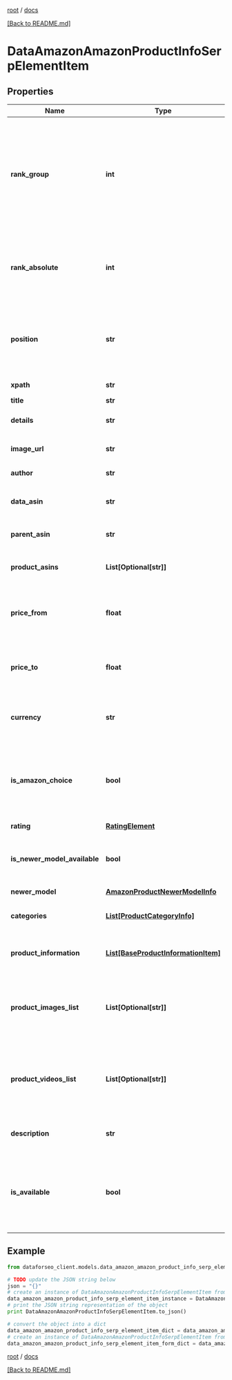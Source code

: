 [root](./../ "root") / [docs](./ "docs")

[[Back to README.md]](./../README.md "[Back to README.md]")

# DataAmazonAmazonProductInfoSerpElementItem

## Properties

Name | Type | Description | Notes
------------ | ------------- | ------------- | -------------
**rank_group** | **int** | position within a group of elements with identical type values positions of elements with different type values are omitted from rank_group | [optional]
**rank_absolute** | **int** | absolute rank absolute position among all the elements in the response array | [optional]
**position** | **str** | the alignment of the element in Amazon SERP possible values: left, right | [optional]
**xpath** | **str** | the XPath of the element | [optional]
**title** | **str** | product title | [optional]
**details** | **str** | product specs and other details | [optional]
**image_url** | **str** | the URL of the product image | [optional]
**author** | **str** | product brand name | [optional]
**data_asin** | **str** | ASIN of the product received in a POST array | [optional]
**parent_asin** | **str** | parent ASIN of the product | [optional]
**product_asins** | **List[Optional[str]]** | ASINs of all found product modifications | [optional]
**price_from** | **float** | the lower limit of the product price range example: 49.98 | [optional]
**price_to** | **float** | the upper limit of the product price range example: 384.99 | [optional]
**currency** | **str** | currency in the ISO format example: USD | [optional]
**is_amazon_choice** | **bool** | “Amazon’s choice” label if the value is true, the product is marked with the “Amazon’s choice” label | [optional]
**rating** | [**RatingElement**](RatingElement.md) |  | [optional]
**is_newer_model_available** | **bool** | indicates whether the newer model of the product is available | [optional]
**newer_model** | [**AmazonProductNewerModelInfo**](AmazonProductNewerModelInfo.md) |  | [optional]
**categories** | [**List[ProductCategoryInfo]**](ProductCategoryInfo.md) | contains related product categories | [optional]
**product_information** | [**List[BaseProductInformationItem]**](BaseProductInformationItem.md) | contains related product information | [optional]
**product_images_list** | **List[Optional[str]]** | contains URLs for all images of the product displayed on the left side of the main image | [optional]
**product_videos_list** | **List[Optional[str]]** | contains URLs for all videos of the product displayed on the right side of the main video | [optional]
**description** | **str** | contains description of the product | [optional]
**is_available** | **bool** | indicates whether the product is available for ordering if the value is true, the product can be ordered | [optional]

## Example

```python
from dataforseo_client.models.data_amazon_amazon_product_info_serp_element_item import DataAmazonAmazonProductInfoSerpElementItem

# TODO update the JSON string below
json = "{}"
# create an instance of DataAmazonAmazonProductInfoSerpElementItem from a JSON string
data_amazon_amazon_product_info_serp_element_item_instance = DataAmazonAmazonProductInfoSerpElementItem.from_json(json)
# print the JSON string representation of the object
print DataAmazonAmazonProductInfoSerpElementItem.to_json()

# convert the object into a dict
data_amazon_amazon_product_info_serp_element_item_dict = data_amazon_amazon_product_info_serp_element_item_instance.to_dict()
# create an instance of DataAmazonAmazonProductInfoSerpElementItem from a dict
data_amazon_amazon_product_info_serp_element_item_form_dict = data_amazon_amazon_product_info_serp_element_item.from_dict(data_amazon_amazon_product_info_serp_element_item_dict)
```

  

[root](./../ "root") / [docs](./ "docs")

[[Back to README.md]](./../README.md "[Back to README.md]")